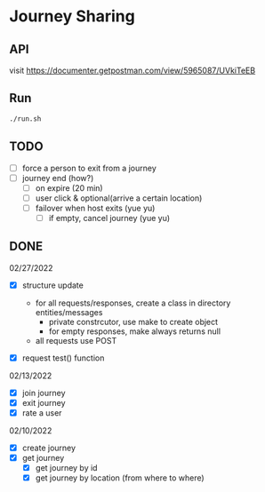 # Journey Sharing

## API

visit https://documenter.getpostman.com/view/5965087/UVkiTeEB

## Run

``` bash
./run.sh
```

## TODO

- [ ] force a person to exit from a journey
- [ ] journey end (how?)
  - [ ] on expire (20 min)
  - [ ] user click & optional(arrive a certain location)
  - [ ] failover when host exits (yue yu)
    - [ ] if empty, cancel journey (yue yu)

## DONE

02/27/2022
- [x] structure update
  - for all requests/responses, create a class in directory entities/messages
    - private constrcutor, use make to create object
    - for empty responses, make always returns null
  - all requests use POST

- [x] request test() function

02/13/2022

- [x] join journey
- [x] exit journey
- [x] rate a user

02/10/2022

- [x] create journey
- [x] get journey
  - [x] get journey by id
  - [x] get journey by location (from where to where)
